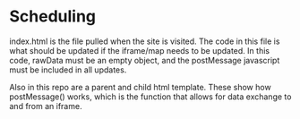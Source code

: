 # Scheduling
 
index.html is the file pulled when the site is visited. The code in this file is what should be updated if the iframe/map needs to be updated. 
In this code, rawData must be an empty object, and the postMessage javascript must be included in all updates. 

Also in this repo are a parent and child html template. These show how postMessage() works, which is the function that allows for data exchange to and from an iframe. 

